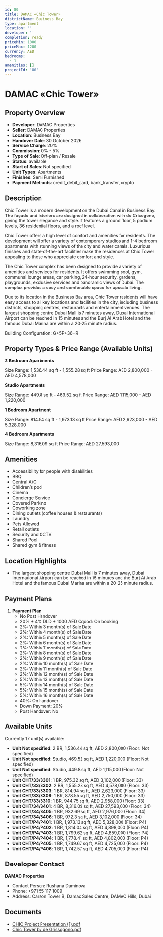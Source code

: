 ```yaml
---
id: 80
title: DAMAC «Chic Tower»
districtName: Business Bay
type: apartment
location: ''
developer: ''
completion: ready
priceMin: 1000
priceMax: 1200
currency: AED
bedrooms:
  - 1
amenities: []
projectId: '80'
---
```


# DAMAC «Chic Tower»

## Property Overview
- **Developer**: DAMAC Properties
- **Seller**: DAMAC Properties
- **Location**: Business Bay
- **Handover Date**: 30 October 2026
- **Service Charge**: 20%
- **Commission**: 0% - 5%
- **Type of Sale**: Off-plan / Resale
- **Status**: available
- **Start of Sales**: Not specified
- **Unit Types**: Apartments
- **Finishes**: Semi Furnished
- **Payment Methods**: credit_debit_card, bank_transfer, crypto

## Description
Chic Tower is a modern development on the Dubai Canal in Business Bay. The façade and interiors are designed in collaboration with de Grisogono, giving the tower elegance and style. It features a ground floor, 5 podium levels, 36 residential floors, and a roof level.

Chic Tower offers a high level of comfort and amenities for residents. The development will offer a variety of contemporary studios and 1-4 bedroom apartments with stunning views of the city and water canals. Luxurious finishes and state-of-the-art facilities make the residences at Chic Tower appealing to those who appreciate comfort and style.

The Chic Tower complex has been designed to provide a variety of amenities and services for residents. It offers swimming pool, gym, communal lounge areas, car parking, 24-hour security, gardens, playgrounds, exclusive services and panoramic views of Dubai. The complex provides a cosy and comfortable space for upscale living.

Due to its location in the Business Bay area, Chic Tower residents will have easy access to all key locations and facilities in the city, including business districts, shopping centres, restaurants and entertainment venues. The largest shopping centre Dubai Mall is 7 minutes away, Dubai International Airport can be reached in 15 minutes and the Burj Al Arab Hotel and the famous Dubai Marina are within a 20-25 minute radius.

Building Configuration: G+5P+36+R

## Property Types & Price Range (Available Units)
**2 Bedroom Apartments**

Size Range: 1,536.44 sq ft - 1,555.28 sq ft
Price Range: AED 2,800,000 - AED 4,578,000

**Studio Apartments**

Size Range: 449.8 sq ft - 469.52 sq ft
Price Range: AED 1,115,000 - AED 1,220,000

**1 Bedroom Apartment**

Size Range: 814.94 sq ft - 1,973.13 sq ft
Price Range: AED 2,623,000 - AED 5,328,000

**4 Bedroom Apartments**

Size Range: 8,316.09 sq ft
Price Range: AED 27,593,000

## Amenities
- Accessibility for people with disabilities
- BBQ
- Central A/C
- Children’s pool
- Cinema
- Concierge Service
- Covered Parking
- Coworking zone
- Dining outlets  (coffee houses & restaurants)
- Laundry
- Pets Allowed
- Retail outlets
- Security and CCTV
- Shared Pool
- Shared gym & fitness

## Location Highlights
- The largest shopping centre Dubai Mall is 7 minutes away, Dubai International Airport can be reached in 15 minutes and the Burj Al Arab Hotel and the famous Dubai Marina are within a 20-25 minute radius.

## Payment Plans
1. **Payment Plan**
   - No Post Handover
   - 20% + 4% DLD + 1000 AED Oqood: On booking
   - 2%: Within 3 month(s) of Sale Date
   - 2%: Within 4 month(s) of Sale Date
   - 2%: Within 5 month(s) of Sale Date
   - 2%: Within 6 month(s) of Sale Date
   - 2%: Within 7 month(s) of Sale Date
   - 2%: Within 8 month(s) of Sale Date
   - 2%: Within 9 month(s) of Sale Date
   - 2%: Within 10 month(s) of Sale Date
   - 2%: Within 11 month(s) of Sale Date
   - 2%: Within 12 month(s) of Sale Date
   - 5%: Within 13 month(s) of Sale Date
   - 5%: Within 14 month(s) of Sale Date
   - 5%: Within 15 month(s) of Sale Date
   - 5%: Within 16 month(s) of Sale Date
   - 40%: On handover
   - Down Payment: 20%
   - Post Handover: No

## Available Units
Currently 17 unit(s) available:
- **Unit Not specified**: 2 BR, 1,536.44 sq ft, AED 2,800,000 (Floor: Not specified)
- **Unit Not specified**: Studio, 469.52 sq ft, AED 1,220,000 (Floor: Not specified)
- **Unit Not specified**: Studio, 449.8 sq ft, AED 1,115,000 (Floor: Not specified)
- **Unit CHT/33/3301**: 1 BR, 975.32 sq ft, AED 3,102,000 (Floor: 33)
- **Unit CHT/33/3302**: 2 BR, 1,555.28 sq ft, AED 4,578,000 (Floor: 33)
- **Unit CHT/33/3303**: 1 BR, 814.94 sq ft, AED 2,623,000 (Floor: 33)
- **Unit CHT/33/3309**: 1 BR, 878.55 sq ft, AED 2,750,000 (Floor: 33)
- **Unit CHT/33/3310**: 1 BR, 944.75 sq ft, AED 2,958,000 (Floor: 33)
- **Unit CHT/34/3401**: 4 BR, 8,316.09 sq ft, AED 27,593,000 (Floor: 34)
- **Unit CHT/34/3405**: 1 BR, 932.69 sq ft, AED 2,976,000 (Floor: 34)
- **Unit CHT/34/3406**: 1 BR, 972.3 sq ft, AED 3,102,000 (Floor: 34)
- **Unit CHT/P4/P401**: 1 BR, 1,973.13 sq ft, AED 5,328,000 (Floor: P4)
- **Unit CHT/P4/P402**: 1 BR, 1,814.04 sq ft, AED 4,898,000 (Floor: P4)
- **Unit CHT/P4/P403**: 1 BR, 1,799.62 sq ft, AED 4,859,000 (Floor: P4)
- **Unit CHT/P4/P404**: 1 BR, 1,778.41 sq ft, AED 4,802,000 (Floor: P4)
- **Unit CHT/P4/P405**: 1 BR, 1,749.67 sq ft, AED 4,725,000 (Floor: P4)
- **Unit CHT/P4/P406**: 1 BR, 1,742.57 sq ft, AED 4,705,000 (Floor: P4)

## Developer Contact
**DAMAC Properties**
- Contact Person: Rushana Daminova
- Phone: +971 55 117 1009
- Address: Carson Tower B, Damac Sales Centre, DAMAC Hills, Dubai

## Documents
- [CHIC Project Presentation (1).pdf](https://cdn.geniemap.net/2023/09/28/kVOJYuIbDuDcM4NkFJkGBcn6ghK7t0tdIQelH2xv.pdf)
- [Chic Tower by de Grissogono.pdf](https://cdn.geniemap.net/2023/06/23/7EuVF7NbBhhXCipsosZnSGKsa5uIcARDTJdkyQt9.pdf)
